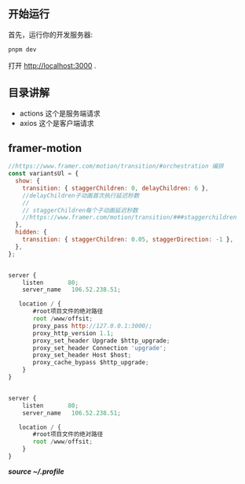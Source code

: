 ## 开始运行

首先，运行你的开发服务器:

```bash
pnpm dev
```

打开 [http://localhost:3000](http://localhost:3000) .

## 目录讲解

- actions
  这个是服务端请求
- axios
  这个是客户端请求

## framer-motion

```js
//https://www.framer.com/motion/transition/#orchestration 编排
const variantsUl = {
  show: {
    transition: { staggerChildren: 0, delayChildren: 6 },
    //delayChildren子动画首次执行延迟秒数
    //
    // staggerChildren每个子动画延迟秒数
    //https://www.framer.com/motion/transition/###staggerchildren
  },
  hidden: {
    transition: { staggerChildren: 0.05, staggerDirection: -1 },
  },
};
```

```js

server {
    listen       80;
    server_name   106.52.238.51;

   location / {
       #root项目文件的绝对路径
       root /www/offsit;
       proxy_pass http://127.0.0.1:3000/;
       proxy_http_version 1.1;
       proxy_set_header Upgrade $http_upgrade;
       proxy_set_header Connection 'upgrade';
       proxy_set_header Host $host;
       proxy_cache_bypass $http_upgrade;
    }
}


server {
    listen       80;
    server_name   106.52.238.51;

   location / {
       #root项目文件的绝对路径
       root /www/offsit;
    }
}

```


***source ~/.profile***
